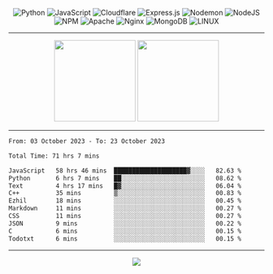 <div align="center">
  
![Python](https://img.shields.io/badge/python-3670A0?style=for-the-badge&logo=python&logoColor=ffdd54) ![JavaScript](https://img.shields.io/badge/javascript-%23323330.svg?style=for-the-badge&logo=javascript&logoColor=%23F7DF1E) ![Cloudflare](https://img.shields.io/badge/Cloudflare-F38020?style=for-the-badge&logo=Cloudflare&logoColor=white) ![Express.js](https://img.shields.io/badge/express.js-%23404d59.svg?style=for-the-badge&logo=express&logoColor=%2361DAFB) ![Nodemon](https://img.shields.io/badge/NODEMON-%23323330.svg?style=for-the-badge&logo=nodemon&logoColor=%BBDEAD) ![NodeJS](https://img.shields.io/badge/node.js-6DA55F?style=for-the-badge&logo=node.js&logoColor=white) ![NPM](https://img.shields.io/badge/NPM-%23CB3837.svg?style=for-the-badge&logo=npm&logoColor=white) ![Apache](https://img.shields.io/badge/apache-%23D42029.svg?style=for-the-badge&logo=apache&logoColor=white) ![Nginx](https://img.shields.io/badge/nginx-%23009639.svg?style=for-the-badge&logo=nginx&logoColor=white) ![MongoDB](https://img.shields.io/badge/MongoDB-%234ea94b.svg?style=for-the-badge&logo=mongodb&logoColor=white) ![LINUX](https://img.shields.io/badge/Linux-FCC624?style=for-the-badge&logo=linux&logoColor=black)

---


<img src="https://github-readme-streak-stats.herokuapp.com/?user=anotherrandomonline&theme=react" height="160"/>
  
<img src="https://github-readme-stats.vercel.app/api?username=anotherrandomonline&show_icons=true&include_all_commits=true&theme=react" height="160"/>
</div>

---

<!--START_SECTION:waka-->

```txt
From: 03 October 2023 - To: 23 October 2023

Total Time: 71 hrs 7 mins

JavaScript   58 hrs 46 mins  ████████████████████▓░░░░   82.63 %
Python       6 hrs 7 mins    ██░░░░░░░░░░░░░░░░░░░░░░░   08.62 %
Text         4 hrs 17 mins   █▓░░░░░░░░░░░░░░░░░░░░░░░   06.04 %
C++          35 mins         ▒░░░░░░░░░░░░░░░░░░░░░░░░   00.83 %
Ezhil        18 mins         ░░░░░░░░░░░░░░░░░░░░░░░░░   00.45 %
Markdown     11 mins         ░░░░░░░░░░░░░░░░░░░░░░░░░   00.27 %
CSS          11 mins         ░░░░░░░░░░░░░░░░░░░░░░░░░   00.27 %
JSON         9 mins          ░░░░░░░░░░░░░░░░░░░░░░░░░   00.22 %
C            6 mins          ░░░░░░░░░░░░░░░░░░░░░░░░░   00.15 %
Todotxt      6 mins          ░░░░░░░░░░░░░░░░░░░░░░░░░   00.15 %
```

<!--END_SECTION:waka-->

---

<div align="center">
  
![](https://github-profile-trophy.vercel.app/?username=anotherrandomonline&theme=darkhub&no-frame=true&no-bg=true&margin-w=4)

</div>
